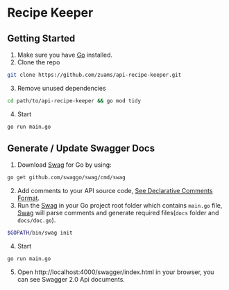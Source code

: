 # Recipe Keeper

## Getting Started
1. Make sure you have [Go](https://golang.org/) installed.
2. Clone the repo
```bash
git clone https://github.com/zuams/api-recipe-keeper.git
```
3. Remove unused dependencies
```bash
cd path/to/api-recipe-keeper && go mod tidy
```
4. Start
```bash
go run main.go
```
 
## Generate / Update Swagger Docs
1. Download [Swag](https://github.com/swaggo/swag) for Go by using:
```bash
go get github.com/swaggo/swag/cmd/swag
```
2. Add comments to your API source code, [See Declarative Comments Format](https://github.com/swaggo/swag#declarative-comments-format).
3. Run the [Swag](https://github.com/swaggo/swag) in your Go project root folder which contains `main.go` file, [Swag](https://github.com/swaggo/swag) will parse comments and generate required files(`docs` folder and `docs/doc.go`).
```bash
$GOPATH/bin/swag init
```
4. Start
```bash
go run main.go
```
5. Open http://localhost:4000/swagger/index.html in your browser, you can see Swagger 2.0 Api documents.
